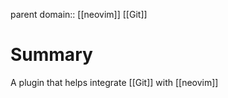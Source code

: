 parent domain:: [[neovim]] [[Git]] 

# Summary
A plugin that helps integrate [[Git]] with [[neovim]]